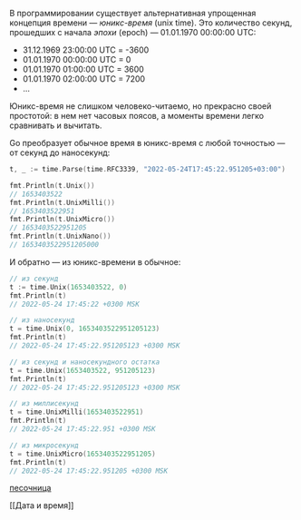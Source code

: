В программировании существует альтернативная упрощенная концепция времени — _юникс-время_ (unix time). Это количество секунд, прошедших с начала _эпохи_ (epoch) — 01.01.1970 00:00:00 UTC:

-   31.12.1969 23:00:00 UTC = -3600
-   01.01.1970 00:00:00 UTC = 0
-   01.01.1970 01:00:00 UTC = 3600
-   01.01.1970 02:00:00 UTC = 7200
-   ...

Юникс-время не слишком человеко-читаемо, но прекрасно своей простотой: в нем нет часовых поясов, а моменты времени легко сравнивать и вычитать.

Go преобразует обычное время в юникс-время с любой точностью — от секунд до наносекунд:

```go
t, _ := time.Parse(time.RFC3339, "2022-05-24T17:45:22.951205+03:00")

fmt.Println(t.Unix())
// 1653403522
fmt.Println(t.UnixMilli())
// 1653403522951
fmt.Println(t.UnixMicro())
// 1653403522951205
fmt.Println(t.UnixNano())
// 1653403522951205000
```

И обратно — из юникс-времени в обычное:

```go
// из секунд
t := time.Unix(1653403522, 0)
fmt.Println(t)
// 2022-05-24 17:45:22 +0300 MSK

// из наносекунд
t = time.Unix(0, 1653403522951205123)
fmt.Println(t)
// 2022-05-24 17:45:22.951205123 +0300 MSK

// из секунд и наносекундного остатка
t = time.Unix(1653403522, 951205123)
fmt.Println(t)
// 2022-05-24 17:45:22.951205123 +0300 MSK

// из миллисекунд
t = time.UnixMilli(1653403522951)
fmt.Println(t)
// 2022-05-24 17:45:22.951 +0300 MSK

// из микросекунд
t = time.UnixMicro(1653403522951205)
fmt.Println(t)
// 2022-05-24 17:45:22.951205 +0300 MSK
```

[песочница](https://go.dev/play/p/CnLqXzokNvJ)

[[Дата и время]]